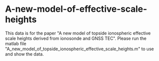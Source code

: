 # A-new-model-of-effective-scale-heights
This data is for  the paper "A new model of topside ionospheric effective scale heights derived from ionosonde and GNSS TEC". Please run the matlab file "A_new_model_of_topside_ionospheric_effective_scale_heights.m" to use and show the data.
